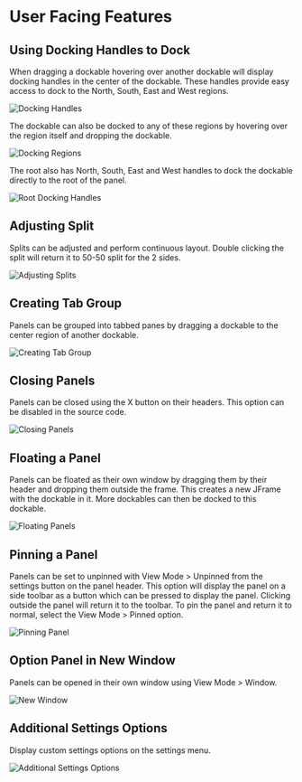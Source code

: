 # User Facing Features

## Using Docking Handles to Dock
When dragging a dockable hovering over another dockable will display docking handles in the center of the dockable.
These handles provide easy access to dock to the North, South, East and West regions.



![Docking Handles](../images/docking_handles.gif)

The dockable can also be docked to any of these regions by hovering over the region itself and dropping the dockable.


![Docking Regions](../images/docking_regions.gif)

The root also has North, South, East and West handles to dock the dockable directly to the root of the panel.


![Root Docking Handles](../images/root_docking_handles.gif)

## Adjusting Split
Splits can be adjusted and perform continuous layout. Double clicking the split will return it to 50-50 split for the 2 sides.


![Adjusting Splits](../images/adjusting_split.gif)

## Creating Tab Group
Panels can be grouped into tabbed panes by dragging a dockable to the center region of another dockable.


![Creating Tab Group](../images/creating_tab_group.gif)

## Closing Panels
Panels can be closed using the X button on their headers. This option can be disabled in the source code.


![Closing Panels](../images/close_panel.gif)

## Floating a Panel
Panels can be floated as their own window by dragging them by their header and dropping them outside the frame.
This creates a new JFrame with the dockable in it. More dockables can then be docked to this dockable.


![Floating Panels](../images/floating_panel.gif)

## Pinning a Panel
Panels can be set to unpinned with View Mode > Unpinned from the settings button on the panel header.
This option will display the panel on a side toolbar as a button which can be pressed to display the panel.
Clicking outside the panel will return it to the toolbar. To pin the panel and return it to normal, select the View Mode > Pinned option.

![Pinning Panel](../images/pinning_panel.gif)


## Option Panel in New Window
Panels can be opened in their own window using View Mode > Window.

![New Window](../images/new_window.gif)


## Additional Settings Options
Display custom settings options on the settings menu.


![Additional Settings Options](../images/has_more_options.gif)

[//]: # "-- TODO add some links to blog posts that I will eventually write"
[//]: # "-- TODO come up with what needs to be done for 1.0, might just be more integration at work and then it's done"
